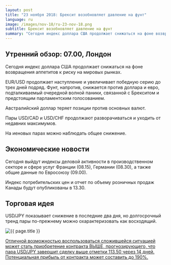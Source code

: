 ```yaml
---
layout: post
title: "23 ноября 2018: Брексит возобновляет давление на фунт"
language: ru
image: /images/nov-18/ru-23-nov-18.png
subtitle: Брексит возобновляет давление на фунт
summary: "Сегодня индекс доллара США продолжает снижаться на фоне возвращения аппетитов к риску на мировых рынках. EUR/USD продолжает наступление  и увеличивает победную серию до трех дней подряд"
---
```

## Утренний обзор: 07.00, Лондон
 
Сегодня индекс доллара США продолжает снижаться на фоне возвращения аппетитов к риску на мировых рынках.

EUR/USD продолжает наступление  и увеличивает победную серию до трех дней подряд. Фунт, напротив, снижается против доллара и евро, подталкиваемый очередной волной паники, связанной с Брекситом и предстоящим парламентским голосованием.

Австралийский доллар теряет позиции против основных валют.

Пары USD/CAD и USD/CHF продолжают разворачиваться  и уходить от недавних максимумов.

На иеновых парах можно наблюдать общее снижение.
 
## Экономические новости
 
Сегодня выйдут индексы деловой активности в производственном секторе и сфере услуг Франции (08.15), Германии (08.30), а также общие данные по Евросоюзу (09.00).

Индекс потребительских цен и отчет по объему розничных продаж Канады будут опубликованы в 13.30.

## Торговая идея
 
USD/JPY показывает снижение в последние два дня, но долгосрочный тренд пары по-прежнему можно охарактеризовать как восходящий.

<img src="{{ site.url }}/images/nov-18/ru-23-nov-18.png" alt="{{ page.title }}"  title="{{ page.title }}">

<a href="%LINK%%?currency=USD&market=forex&underlying=frxUSDJPY&formname=higherlower&duration_amount=14&duration_units=d&amount=10&amount_type=stake&expiry_type=duration&barrier=113.50" target="_blank" rel="noopener noreferrer nofollow">Отличной возможностью воспользоваться сложившейся ситуацией может стать приобретение контракта ВЫШЕ, прогнозирующего, что пара USD/JPY завершит сделку выше отметки 113.50 через 14 дней. Потенциальная прибыль от контракта может составить до 190%.</a>
